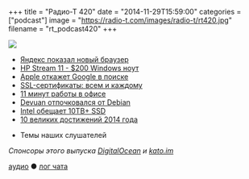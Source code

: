 +++
title = "Радио-Т 420"
date = "2014-11-29T15:59:00"
categories = ["podcast"]
image = "https://radio-t.com/images/radio-t/rt420.jpg"
filename = "rt_podcast420"
+++

![](https://radio-t.com/images/radio-t/rt420.jpg)

* [Яндекс показал новый браузер](http://prsm.tc/2spFOg)
* [HP Stream 11 - $200 Windows ноут](http://www.engadget.com/2014/11/28/hp-stream-11-review/)
* [Apple откажет Google в поиске](http://thestack.com/apple-drop-google-safari-default-search-engine-261114)
* [SSL-сертификаты: всем и каждому](http://habrahabr.ru/post/244037/)
* [11 минут работы в офисе](http://prsm.tc/ZjHYqo)
* [Devuan отпочковался от Debian](http://news.softpedia.com/news/Fork-Debian-Project-Announces-the-Systemd-less-OS-Devuan-466178.shtml)
* [Intel обещает 10TB+ SSD](http://prsm.tc/HjSnVJ)
* [10 великих достижений 2014 года](http://www.popsci.com/popular-sciences-best-whats-new-gallery)
- Темы наших слушателей

_Спонсоры этого выпуска [DigitalOcean](https://www.digitalocean.com) и [kato.im](https://kato.im)_

[аудио](http://cdn.radio-t.com/rt_podcast420.mp3) ● [лог чата](http://chat.radio-t.com/logs/radio-t-420.html)
<audio src="http://cdn.radio-t.com/rt_podcast420.mp3" preload="none"></audio>